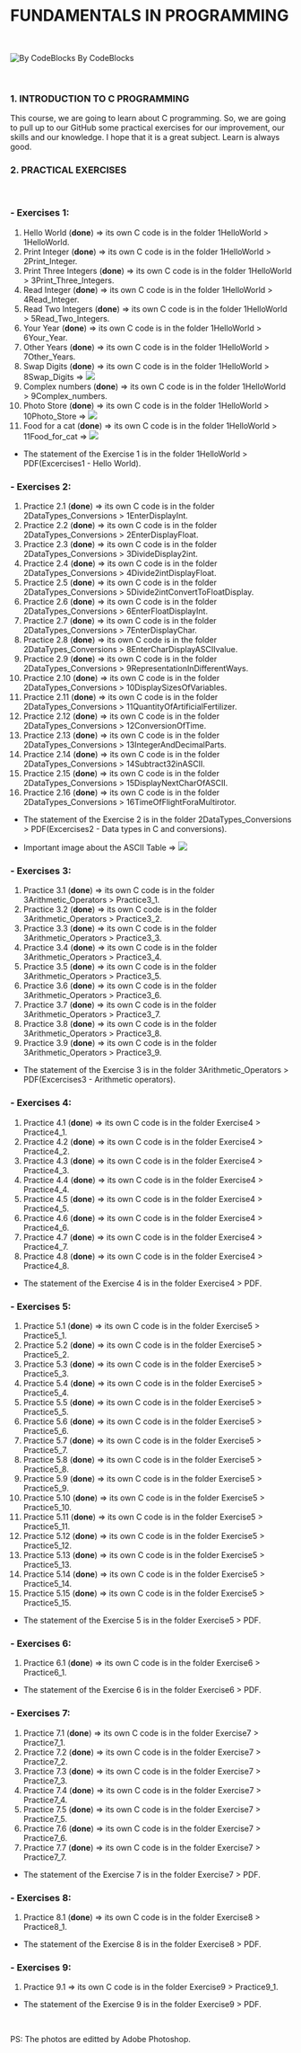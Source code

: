 # FUNDAMENTALS IN PROGRAMMING

<br>

![By CodeBlocks](CProg.png)
By CodeBlocks

<br>

### 1. INTRODUCTION TO C PROGRAMMING

This course, we are going to learn about C programming. So, we are going to pull up to our GitHub some practical exercises for our improvement, our skills and our knowledge. I hope that it is a great subject. Learn is always good.

### 2. PRACTICAL EXERCISES
<br>

### - Exercises 1:
    
1. Hello World (**done**) => its own C code is in the folder 1HelloWorld > 1HelloWorld.
2. Print Integer (**done**) => its own C code is in the folder 1HelloWorld > 2Print_Integer.
3. Print Three Integers (**done**) => its own C code is in the folder 1HelloWorld > 3Print_Three_Integers.
4. Read Integer (**done**) => its own C code is in the folder 1HelloWorld > 4Read_Integer.
5. Read Two Integers (**done**) => its own C code is in the folder 1HelloWorld > 5Read_Two_Integers.
6. Your Year (**done**) => its own C code is in the folder 1HelloWorld > 6Your_Year.
7. Other Years (**done**) => its own C code is in the folder 1HelloWorld > 7Other_Years.
8. Swap Digits (**done**) => its own C code is in the folder 1HelloWorld > 8Swap_Digits => ![](Swap_Digits.png)
9. Complex numbers (**done**) => its own C code is in the folder 1HelloWorld > 9Complex_numbers.
10. Photo Store (**done**) => its own C code is in the folder 1HelloWorld > 10Photo_Store => ![](Photo_Store.jpg)
11. Food for a cat (**done**) => its own C code is in the folder 1HelloWorld > 11Food_for_cat => ![](Food_for_cat.jpg)
- The statement of the Exercise 1 is in the folder 1HelloWorld > PDF(Excercises1 - Hello World).

### - Exercises 2:
    
1. Practice 2.1 (**done**) => its own C code is in the folder 2DataTypes_Conversions > 1EnterDisplayInt.
2. Practice 2.2 (**done**) => its own C code is in the folder 2DataTypes_Conversions > 2EnterDisplayFloat.
3. Practice 2.3 (**done**) => its own C code is in the folder 2DataTypes_Conversions > 3DivideDisplay2int.
4. Practice 2.4 (**done**) => its own C code is in the folder 2DataTypes_Conversions > 4Divide2intDisplayFloat.
5. Practice 2.5 (**done**) => its own C code is in the folder 2DataTypes_Conversions > 5Divide2intConvertToFloatDisplay.
6. Practice 2.6 (**done**) => its own C code is in the folder 2DataTypes_Conversions > 6EnterFloatDisplayInt.
7. Practice 2.7 (**done**) => its own C code is in the folder 2DataTypes_Conversions > 7EnterDisplayChar.
8. Practice 2.8 (**done**) => its own C code is in the folder 2DataTypes_Conversions > 8EnterCharDisplayASCIIvalue.
9. Practice 2.9 (**done**) => its own C code is in the folder 2DataTypes_Conversions > 9RepresentationInDifferentWays.
10. Practice 2.10 (**done**) => its own C code is in the folder 2DataTypes_Conversions > 10DisplaySizesOfVariables.
11. Practice 2.11 (**done**) => its own C code is in the folder 2DataTypes_Conversions > 11QuantityOfArtificialFertilizer.
12. Practice 2.12 (**done**) => its own C code is in the folder 2DataTypes_Conversions > 12ConversionOfTime.
13. Practice 2.13 (**done**) => its own C code is in the folder 2DataTypes_Conversions > 13IntegerAndDecimalParts.
14. Practice 2.14 (**done**) => its own C code is in the folder 2DataTypes_Conversions > 14Subtract32inASCII.
15. Practice 2.15 (**done**) => its own C code is in the folder 2DataTypes_Conversions > 15DisplayNextCharOfASCII.
16. Practice 2.16 (**done**) => its own C code is in the folder 2DataTypes_Conversions > 16TimeOfFlightForaMultirotor.
- The statement of the Exercise 2 is in the folder 2DataTypes_Conversions > PDF(Excercises2 - Data types in C and conversions).

- Important image about the ASCII Table => ![](ASCII_Table.jpg)

### - Exercises 3:
    
1. Practice 3.1 (**done**) => its own C code is in the folder 3Arithmetic_Operators > Practice3_1.
2. Practice 3.2 (**done**) => its own C code is in the folder 3Arithmetic_Operators > Practice3_2.
3. Practice 3.3 (**done**) => its own C code is in the folder 3Arithmetic_Operators > Practice3_3.
4. Practice 3.4 (**done**) => its own C code is in the folder 3Arithmetic_Operators > Practice3_4.
5. Practice 3.5 (**done**) => its own C code is in the folder 3Arithmetic_Operators > Practice3_5.
6. Practice 3.6 (**done**) => its own C code is in the folder 3Arithmetic_Operators > Practice3_6.
7. Practice 3.7 (**done**) => its own C code is in the folder 3Arithmetic_Operators > Practice3_7.
8. Practice 3.8 (**done**) => its own C code is in the folder 3Arithmetic_Operators > Practice3_8.
9. Practice 3.9 (**done**) => its own C code is in the folder 3Arithmetic_Operators > Practice3_9.
- The statement of the Exercise 3 is in the folder 3Arithmetic_Operators > PDF(Excercises3 - Arithmetic operators).

### - Exercises 4:
    
1. Practice 4.1 (**done**) => its own C code is in the folder Exercise4 > Practice4_1.
2. Practice 4.2 (**done**) => its own C code is in the folder Exercise4 > Practice4_2.
3. Practice 4.3 (**done**) => its own C code is in the folder Exercise4 > Practice4_3.
4. Practice 4.4 (**done**) => its own C code is in the folder Exercise4 > Practice4_4.
5. Practice 4.5 (**done**) => its own C code is in the folder Exercise4 > Practice4_5.
6. Practice 4.6 (**done**) => its own C code is in the folder Exercise4 > Practice4_6.
7. Practice 4.7 (**done**) => its own C code is in the folder Exercise4 > Practice4_7.
8. Practice 4.8 (**done**) => its own C code is in the folder Exercise4 > Practice4_8.
- The statement of the Exercise 4 is in the folder Exercise4 > PDF.

### - Exercises 5:
    
1. Practice 5.1 (**done**) => its own C code is in the folder Exercise5 > Practice5_1.
2. Practice 5.2 (**done**) => its own C code is in the folder Exercise5 > Practice5_2.
3. Practice 5.3 (**done**) => its own C code is in the folder Exercise5 > Practice5_3.
4. Practice 5.4 (**done**) => its own C code is in the folder Exercise5 > Practice5_4.
5. Practice 5.5 (**done**) => its own C code is in the folder Exercise5 > Practice5_5.
6. Practice 5.6 (**done**) => its own C code is in the folder Exercise5 > Practice5_6.
7. Practice 5.7 (**done**) => its own C code is in the folder Exercise5 > Practice5_7.
8. Practice 5.8 (**done**) => its own C code is in the folder Exercise5 > Practice5_8.
9. Practice 5.9 (**done**) => its own C code is in the folder Exercise5 > Practice5_9.
10. Practice 5.10 (**done**) => its own C code is in the folder Exercise5 > Practice5_10.
11. Practice 5.11 (**done**) => its own C code is in the folder Exercise5 > Practice5_11.
12. Practice 5.12 (**done**) => its own C code is in the folder Exercise5 > Practice5_12.
13. Practice 5.13 (**done**) => its own C code is in the folder Exercise5 > Practice5_13.
14. Practice 5.14 (**done**) => its own C code is in the folder Exercise5 > Practice5_14.
15. Practice 5.15 (**done**) => its own C code is in the folder Exercise5 > Practice5_15.
- The statement of the Exercise 5 is in the folder Exercise5 > PDF.

### - Exercises 6:
    
1. Practice 6.1 (**done**) => its own C code is in the folder Exercise6 > Practice6_1.
- The statement of the Exercise 6 is in the folder Exercise6 > PDF.

### - Exercises 7:
    
1. Practice 7.1 (**done**) => its own C code is in the folder Exercise7 > Practice7_1.
2. Practice 7.2 (**done**) => its own C code is in the folder Exercise7 > Practice7_2.
3. Practice 7.3 (**done**) => its own C code is in the folder Exercise7 > Practice7_3.
4. Practice 7.4 (**done**) => its own C code is in the folder Exercise7 > Practice7_4.
5. Practice 7.5 (**done**) => its own C code is in the folder Exercise7 > Practice7_5.
6. Practice 7.6 (**done**) => its own C code is in the folder Exercise7 > Practice7_6.
7. Practice 7.7 (**done**) => its own C code is in the folder Exercise7 > Practice7_7.
- The statement of the Exercise 7 is in the folder Exercise7 > PDF.

### - Exercises 8:
    
1. Practice 8.1 (**done**) => its own C code is in the folder Exercise8 > Practice8_1.
- The statement of the Exercise 8 is in the folder Exercise8 > PDF.

### - Exercises 9:
    
1. Practice 9.1 => its own C code is in the folder Exercise9 > Practice9_1.
- The statement of the Exercise 9 is in the folder Exercise9 > PDF.

<br>

PS: The photos are editted by Adobe Photoshop.